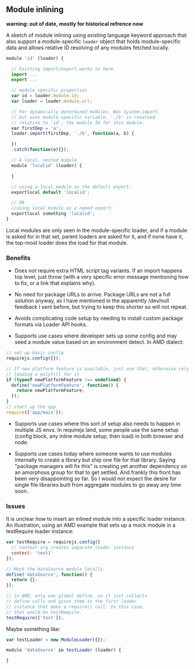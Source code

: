 ## Module inlining

**warning: out of date, mostly for historical refrence now**

A sketch of module inlining using existing language keyword approach that also support a module-specific `loader` object that holds module-specific data and allows relative ID resolving of any modules fetched locally.

```javascript
module 'id' (loader) {

  // Existing import/export works in here
  import ...
  export ...

  // module specific properties
  var id = loader.module.id;
  var loader = loader.module.url;

  // For dynamically determined modules. Was System.import,
  // but uses module-specific variable. './b' is resolved
  // relative to 'id', the module ID for this module.
  var firstDep = 'a';
  loader.import(firstDep, './b', function(a, b) {

  })
  .catch(function(e){});

  // A local, nested module
  module 'localid' (loader) {

  }

  // using a local module as the default export:
  exportlocal default 'localid';

  // OR
  //using local module as a named export:
  exportlocal something 'localid';
}
```

Local modules are only seen in the module-specific loader, and if a module is asked for in that set, parent loaders are asked for it, and if none have it, the top-most loader does the load for that module.

### Benefits

* Does not require extra HTML script tag variants. If an import happens top level, just throw (with a very specific error message mentioning how to fix, or a link that explains why).

* No need for package URLs to arrive. Package URLs are not a full solution anyway, as I have mentioned in the apparently /dev/null feedback I sent before, but trying to keep this shorter so will not repeat.

* Avoids complicating code setup by needing to install custom package formats via Loader API hooks.

* Supports use cases where developer sets up some config and may seed a module value based on an environment detect. In AMD dialect:

```javascript
// set up basic config
requirejs.config({});

// If new platform feature is available, just use that, otherwise rely on
// loading a polyfill for it
if (typeof newPlatformFeature !== undefined) {
  define('newPlatformFeature', function() {
    return newPlatformFeature;
  });
}
// start up the app
require(['app/main']);
```

* Supports use cases where this sort of setup also needs to happen in multiple JS envs. In requirejs land, some people use the same setup (config block, any inline module setup, then load) in both browser and node.

* Supports use cases today where someone wants to use modules internally to create a library but ship one file for that library. Saying "package managers will fix this" is creating yet another dependency on an amorphous group for that to get settled. And frankly this front has been very disappointing so far. So I would not expect the desire for single file libraries built from aggregate modules to go away any time soon.

### Issues

It is unclear how to insert an inlined module into a specific loader instance. An illustration, using an AMD example that sets up a mock module in a testRequire loader instance:

```javascript
var testRequire = requirejs.config({
  // context arg creates separate loader instance
  context: 'test1'
});

// Mock the dataSource module locally.
define('dataSource', function() {
  return {};
});

// in AMD, only one global define, so it just collects
// define calls and gives them to the first loader
// instance that does a require() call. In this case,
// that would be testRequire.
testRequire(['test']);
```

Maybe something like:

```javascript
var testLoader = new ModuleLoader({});

module 'dataSource' in testLoader (loader) {

}
```
